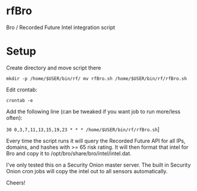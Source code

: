 # rfBro
Bro / Recorded Future Intel integration script

# Setup
Create directory and move script there

`mkdir -p /home/$USER/bin/rf/
mv rfBro.sh /home/$USER/bin/rf/rfBro.sh`

Edit crontab:

`crontab -e`

Add the following line (can be tweaked if you want job to run more/less often):

`30 0,3,7,11,13,15,19,23 * * * /home/$USER/bin/rf/rfBro.sh`]

Every time the script runs it will query the Recorded Future API for all IPs, domains, and hashes with >= 65 risk rating. It will then format that intel for Bro and copy it to /opt/bro/share/bro/intel/intel.dat.

I've only tested this on a Security Onion master server. The built in Security Onion cron jobs will copy the intel out to all sensors automatically.

Cheers!
